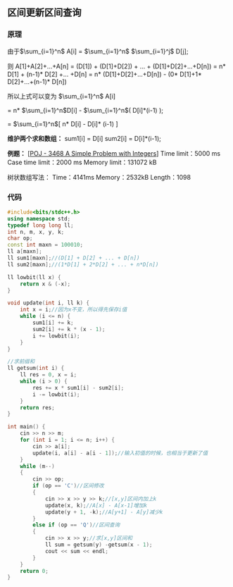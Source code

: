 ## 区间更新区间查询

### 原理

由于$\sum_{i=1}^n$ A[i] = $\sum_{i=1}^n$ $\sum_{i=1}^j$ D[j];

则
A[1]+A[2]+...+A[n]
= (D[1]) + (D[1]+D[2]) + ... + (D[1]+D[2]+...+D[n]) 
= n* D[1] + (n-1)* D[2] +... +D[n]
= n* (D[1]+D[2]+...+D[n]) - (0* D[1]+1* D[2]+...+(n-1)* D[n])

所以上式可以变为
$\sum_{i=1}^n$ A[i]

 = n* $\sum_{i=1}^n$D[i] -  $\sum_{i=1}^n$( D[i]*(i-1) );

= $\sum_{i=1}^n$[ n* D[i] -  D[i]* (i-1) ]

**维护两个求和数组：**
sum1[i] = D[i]
sum2[i] = D[i]*(i-1);

**例题：**
[[POJ - 3468 A Simple Problem with Integers](https://vjudge.net/problem/POJ-3468)]
Time limit：5000 ms
Case time limit：2000 ms
Memory limit：131072 kB

树状数组写法：
Time：4141ms
Memory：2532kB
Length：1098
### 代码
```cpp
#include<bits/stdc++.h>
using namespace std;
typedef long long ll;
int n, m, x, y, k;
char op;
const int maxn = 100010;
ll a[maxn];
ll sum1[maxn];//(D[1] + D[2] + ... + D[n])
ll sum2[maxn];//(1*D[1] + 2*D[2] + ... + n*D[n])

ll lowbit(ll x) {
	return x & (-x);
}

void update(int i, ll k) {
	int x = i;//因为x不变，所以得先保存i值
	while (i <= n) {
		sum1[i] += k;
		sum2[i] += k * (x - 1);
		i += lowbit(i);
	}
}

//求前缀和
ll getsum(int i) {
	ll res = 0, x = i;
	while (i > 0) {
		res += x * sum1[i] - sum2[i];
		i -= lowbit(i);
	}
	return res;
}

int main() {
	cin >> n >> m;
	for (int i = 1; i <= n; i++) {
		cin >> a[i];
		update(i, a[i] - a[i - 1]);//输入初值的时候，也相当于更新了值
	}
	while (m--)
	{
		cin >> op;
		if (op == 'C')//区间修改
		{
			cin >> x >> y >> k;//[x,y]区间内加上k
			update(x, k);//A[x] - A[x-1]增加k
			update(y + 1, -k);//A[y+1] - A[y]减少k
		}
		else if (op == 'Q')//区间查询
		{
			cin >> x >> y;//求[x,y]区间和
			ll sum = getsum(y) -getsum(x - 1);
			cout << sum << endl;
		}
	}
	return 0;
}

```
